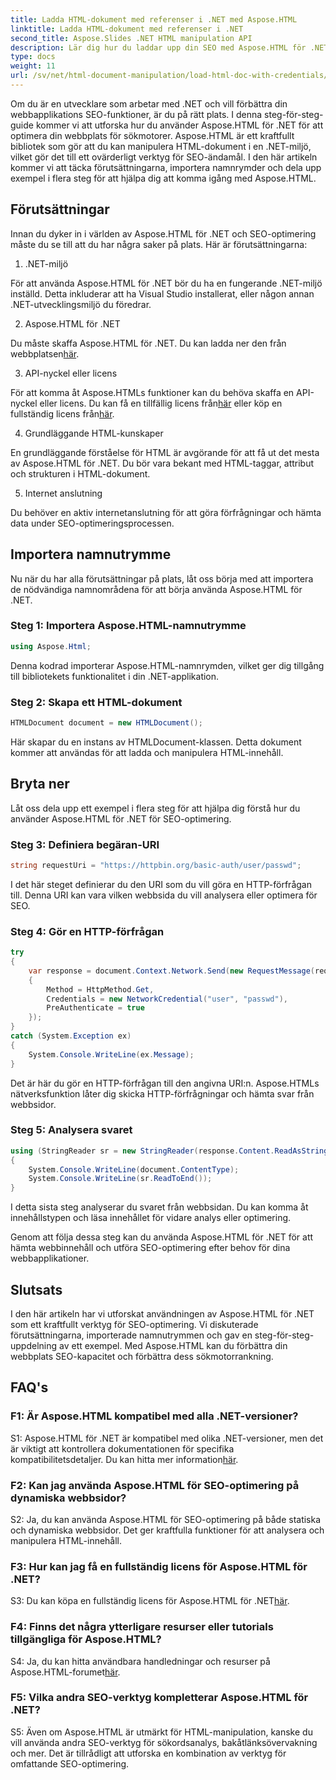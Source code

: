 ```yaml
---
title: Ladda HTML-dokument med referenser i .NET med Aspose.HTML
linktitle: Ladda HTML-dokument med referenser i .NET
second_title: Aspose.Slides .NET HTML manipulation API
description: Lär dig hur du laddar upp din SEO med Aspose.HTML för .NET. Öka rankingen, analysera webbinnehåll och optimera för sökmotorer.
type: docs
weight: 11
url: /sv/net/html-document-manipulation/load-html-doc-with-credentials/
---
```


Om du är en utvecklare som arbetar med .NET och vill förbättra din webbapplikations SEO-funktioner, är du på rätt plats. I denna steg-för-steg-guide kommer vi att utforska hur du använder Aspose.HTML för .NET för att optimera din webbplats för sökmotorer. Aspose.HTML är ett kraftfullt bibliotek som gör att du kan manipulera HTML-dokument i en .NET-miljö, vilket gör det till ett ovärderligt verktyg för SEO-ändamål. I den här artikeln kommer vi att täcka förutsättningarna, importera namnrymder och dela upp exempel i flera steg för att hjälpa dig att komma igång med Aspose.HTML.

## Förutsättningar

Innan du dyker in i världen av Aspose.HTML för .NET och SEO-optimering måste du se till att du har några saker på plats. Här är förutsättningarna:

1. .NET-miljö

För att använda Aspose.HTML för .NET bör du ha en fungerande .NET-miljö inställd. Detta inkluderar att ha Visual Studio installerat, eller någon annan .NET-utvecklingsmiljö du föredrar.

2. Aspose.HTML för .NET

Du måste skaffa Aspose.HTML för .NET. Du kan ladda ner den från webbplatsen[här](https://releases.aspose.com/html/net/). 

3. API-nyckel eller licens

 För att komma åt Aspose.HTMLs funktioner kan du behöva skaffa en API-nyckel eller licens. Du kan få en tillfällig licens från[här](https://purchase.aspose.com/temporary-license/) eller köp en fullständig licens från[här](https://purchase.aspose.com/buy).

4. Grundläggande HTML-kunskaper

En grundläggande förståelse för HTML är avgörande för att få ut det mesta av Aspose.HTML för .NET. Du bör vara bekant med HTML-taggar, attribut och strukturen i HTML-dokument.

5. Internet anslutning

Du behöver en aktiv internetanslutning för att göra förfrågningar och hämta data under SEO-optimeringsprocessen.

## Importera namnutrymme

Nu när du har alla förutsättningar på plats, låt oss börja med att importera de nödvändiga namnområdena för att börja använda Aspose.HTML för .NET.

### Steg 1: Importera Aspose.HTML-namnutrymme

```csharp
using Aspose.Html;
```

Denna kodrad importerar Aspose.HTML-namnrymden, vilket ger dig tillgång till bibliotekets funktionalitet i din .NET-applikation.

### Steg 2: Skapa ett HTML-dokument

```csharp
HTMLDocument document = new HTMLDocument();
```

Här skapar du en instans av HTMLDocument-klassen. Detta dokument kommer att användas för att ladda och manipulera HTML-innehåll.

## Bryta ner

Låt oss dela upp ett exempel i flera steg för att hjälpa dig förstå hur du använder Aspose.HTML för .NET för SEO-optimering.

### Steg 3: Definiera begäran-URI

```csharp
string requestUri = "https://httpbin.org/basic-auth/user/passwd";
```

I det här steget definierar du den URI som du vill göra en HTTP-förfrågan till. Denna URI kan vara vilken webbsida du vill analysera eller optimera för SEO.

### Steg 4: Gör en HTTP-förfrågan

```csharp
try
{
    var response = document.Context.Network.Send(new RequestMessage(requestUri)
    {
        Method = HttpMethod.Get,
        Credentials = new NetworkCredential("user", "passwd"),
        PreAuthenticate = true
    });
}
catch (System.Exception ex)
{
    System.Console.WriteLine(ex.Message);
}
```

Det är här du gör en HTTP-förfrågan till den angivna URI:n. Aspose.HTMLs nätverksfunktion låter dig skicka HTTP-förfrågningar och hämta svar från webbsidor.

### Steg 5: Analysera svaret

```csharp
using (StringReader sr = new StringReader(response.Content.ReadAsString()))
{
    System.Console.WriteLine(document.ContentType);
    System.Console.WriteLine(sr.ReadToEnd());
}
```

I detta sista steg analyserar du svaret från webbsidan. Du kan komma åt innehållstypen och läsa innehållet för vidare analys eller optimering.

Genom att följa dessa steg kan du använda Aspose.HTML för .NET för att hämta webbinnehåll och utföra SEO-optimering efter behov för dina webbapplikationer.

## Slutsats

I den här artikeln har vi utforskat användningen av Aspose.HTML för .NET som ett kraftfullt verktyg för SEO-optimering. Vi diskuterade förutsättningarna, importerade namnutrymmen och gav en steg-för-steg-uppdelning av ett exempel. Med Aspose.HTML kan du förbättra din webbplats SEO-kapacitet och förbättra dess sökmotorrankning.

## FAQ's

### F1: Är Aspose.HTML kompatibel med alla .NET-versioner?

 S1: Aspose.HTML för .NET är kompatibel med olika .NET-versioner, men det är viktigt att kontrollera dokumentationen för specifika kompatibilitetsdetaljer. Du kan hitta mer information[här](https://reference.aspose.com/html/net/).

### F2: Kan jag använda Aspose.HTML för SEO-optimering på dynamiska webbsidor?

S2: Ja, du kan använda Aspose.HTML för SEO-optimering på både statiska och dynamiska webbsidor. Det ger kraftfulla funktioner för att analysera och manipulera HTML-innehåll.

### F3: Hur kan jag få en fullständig licens för Aspose.HTML för .NET?

 S3: Du kan köpa en fullständig licens för Aspose.HTML för .NET[här](https://purchase.aspose.com/buy).

### F4: Finns det några ytterligare resurser eller tutorials tillgängliga för Aspose.HTML?

 S4: Ja, du kan hitta användbara handledningar och resurser på Aspose.HTML-forumet[här](https://forum.aspose.com/).

### F5: Vilka andra SEO-verktyg kompletterar Aspose.HTML för .NET?

S5: Även om Aspose.HTML är utmärkt för HTML-manipulation, kanske du vill använda andra SEO-verktyg för sökordsanalys, bakåtlänksövervakning och mer. Det är tillrådligt att utforska en kombination av verktyg för omfattande SEO-optimering.